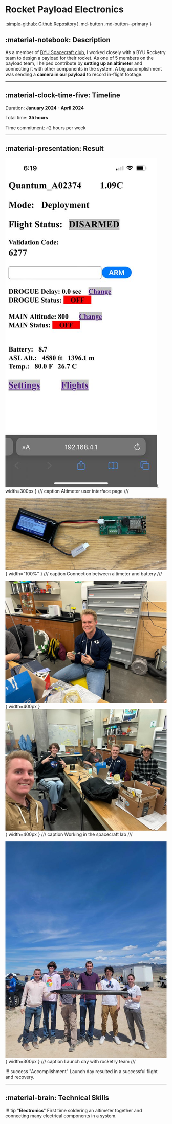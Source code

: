 # Rocket Payload Electronics

[:simple-github: Github Repository](https://github.com/scortch445/alc2024.git){ .md-button .md-button--primary }

## :material-notebook: Description

As a member of [BYU Spacecraft club](https://spacecraft.byu.edu/), I worked closely with a BYU Rocketry team to design a payload for their rocket. As one of 5 members on the payload team, I helped contribute by **setting up an altimeter** and connecting it with other components in the system. A big accomplishment was sending a **camera in our payload** to record in-flight footage.

***

## :material-clock-time-five: Timeline

Duration: **January 2024 - April 2024**

Total time: **35 hours**

Time commitment: ~2 hours per week

***

## :material-presentation: Result

![ALC](assets/alc/ALC1.jpg){ width=300px }
/// caption
Altimeter user interface page
///

![ALC](assets/alc/ALC2.jpg){ width="100%" }
/// caption
Connection between altimeter and battery
///

![ALC](assets/alc/ALC3.jpg){ width=400px }
![ALC](assets/alc/ALC4.jpg){ width=400px }
/// caption
Working in the spacecraft lab
///

![ALC](assets/alc/ALC5.jpg){ width=300px }
/// caption
Launch day with rocketry team
///

!!! success "Accomplishment"
    Launch day resulted in a successful flight and recovery.

***

## :material-brain: Technical Skills

!!! tip "**Electronics**"
    First time soldering an altimeter together and connecting many electrical components in a system.